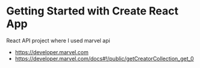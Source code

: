 # Getting Started with Create React App

React API project where I used marvel api
- https://developer.marvel.com
- https://developer.marvel.com/docs#!/public/getCreatorCollection_get_0 